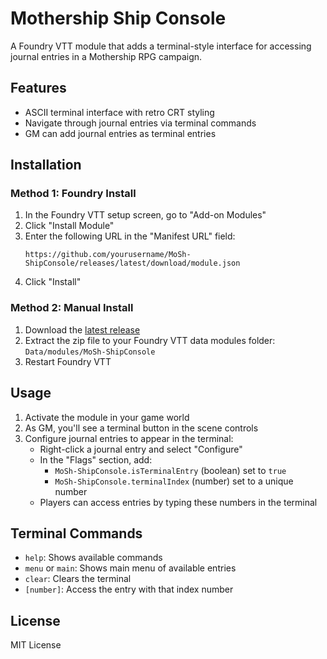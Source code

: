 # Mothership Ship Console

A Foundry VTT module that adds a terminal-style interface for accessing journal entries in a Mothership RPG campaign.

## Features
- ASCII terminal interface with retro CRT styling
- Navigate through journal entries via terminal commands
- GM can add journal entries as terminal entries

## Installation
### Method 1: Foundry Install
1. In the Foundry VTT setup screen, go to "Add-on Modules"
2. Click "Install Module"
3. Enter the following URL in the "Manifest URL" field:
   ```
   https://github.com/yourusername/MoSh-ShipConsole/releases/latest/download/module.json
   ```
4. Click "Install"

### Method 2: Manual Install
1. Download the [latest release](https://github.com/yourusername/MoSh-ShipConsole/releases/latest/download/module.zip)
2. Extract the zip file to your Foundry VTT data modules folder: `Data/modules/MoSh-ShipConsole`
3. Restart Foundry VTT

## Usage
1. Activate the module in your game world
2. As GM, you'll see a terminal button in the scene controls
3. Configure journal entries to appear in the terminal:
   - Right-click a journal entry and select "Configure"
   - In the "Flags" section, add:
     - `MoSh-ShipConsole.isTerminalEntry` (boolean) set to `true`
     - `MoSh-ShipConsole.terminalIndex` (number) set to a unique number
   - Players can access entries by typing these numbers in the terminal

## Terminal Commands
- `help`: Shows available commands
- `menu` or `main`: Shows main menu of available entries
- `clear`: Clears the terminal
- `[number]`: Access the entry with that index number

## License
MIT License
